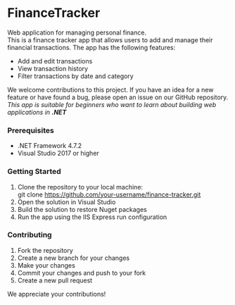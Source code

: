 # FinanceTracker
Web application for managing personal finance.  
This is a finance tracker app that allows users to add and manage their financial transactions. The app has the following features:

* Add and edit transactions
* View transaction history
* Filter transactions by date and category  

We welcome contributions to this project. If you have an idea for a new feature or have found a bug, please open an issue on our GitHub repository.  
_This app is suitable for beginners who want to learn about building web applications in **.NET**_

### Prerequisites
* .NET Framework 4.7.2
* Visual Studio 2017 or higher

### Getting Started
1. Clone the repository to your local machine:  
git clone https://github.com/your-username/finance-tracker.git
2. Open the solution in Visual Studio
3. Build the solution to restore Nuget packages
4. Run the app using the IIS Express run configuration

### Contributing
1. Fork the repository
2. Create a new branch for your changes
3. Make your changes
4. Commit your changes and push to your fork
5. Create a new pull request  

We appreciate your contributions!
